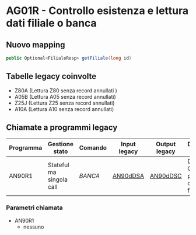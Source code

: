 # AG01R - Controllo esistenza e lettura dati filiale o banca 

## Nuovo mapping

```java
public Optional<FilialeResp> getFiliale(long id)
```

## Tabelle legacy coinvolte

- Z80A (Lettura Z80 senza record annullati )
- A05B (Lettura A05 senza record annullati)
- Z25J (Lettura Z25 senza record annullati)
- A10A (Lettura A10 senza record annullati)

## Chiamate a programmi legacy

| Programma | Gestione stato           | Comando | Input legacy            | Output legacy           | Descrizione chiamata                          | Nuovo Mapping       |
| --------- | ------------------------ | ------- | ----------------------- | ----------------------- | --------------------------------------------- | ------------------- |
| AN90R1    | Stateful ma singola call | *BANCA* | [AN90dDSA](AN90dDSA.md) | [AN90dDSC](AN90dDSC.md) | Determina il CAG a partire dal codice filiale | [AN90R1](AN90R1.md) |

### Parametri chiamata
- AN90R1
  - nessuno
